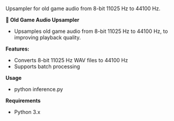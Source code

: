 Upsampler for old game audio from 8-bit 11025 Hz to 44100 Hz.

**🎵 Old Game Audio Upsampler**
- Upsamples old game audio from 8-bit 11025 Hz to 44100 Hz, to improving playback quality.

**Features:** 
- Converts 8-bit 11025 Hz WAV files to 44100 Hz
- Supports batch processing

**Usage**
- python inference.py

**Requirements**

- Python 3.x
